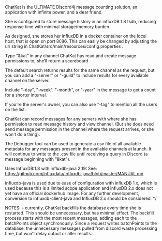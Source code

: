 ChatKat is the ULTIMATE Discord4j message counting solution,
an application with infinite power, and a dear friend. 

She is configured to store message history in an influxDB 1.8 tsdb, reducing
response time with minimal storage/memory burden. 

As designed, she stores her influxDB in a docker container on the local host,
that is open on port 8086. This can easily be changed by adjusting the url string 
in ChatKat/src/main/resources/config.properties .


Type "&kat" in any channel ChatKat has read and create message permissions to, she'll return a scoreboard

The default search returns results for the same channel as the request, but you can add a "-server" or 
"-guild" to include results for every available channel on the server.

Include "-day", "-week", "-month", or "-year" in the message to get a count for a shorter interval.

If you're the server's owner, you can also use "-tag" to mention all the users on the list.

ChatKat can record messages for any servers with where she has permission to read message history and view channel. 
(But she does need send message permission in the channel where the request arrives, or she won't do a thing).


The Debugger tool can be used to generate a csv file of all available metadata for any messages
present in the available channels at launch. It will continue to write to the .csv file until 
receiving a query in Discord (a message beginning with "&kat").


Uses InfluxDB:1.8 with influxdb-java 2.19: See: https://github.com/influxdata/influxdb-java/blob/master/MANUAL.md
  
influxdb-java is used due to ease of configuration with influxDB 1.x, which is used because
   this is a limited scope application and influxDB 2.x does not yet have an official dockerhub image.
   For any further development, conversion to influxdb-client-java and InfluxDB 2.x should be considered. */


NOTES:
    - currently, ChatKat backfills the database every time she is restarted. 
    This should be unnecessary, but has minimal effect. The backfill process starts with 
    the most recent messages, adding each to the batchPoints object synchronously. Since a request 
    writes batchPoints to the database, the unnecessary messages pulled from 
    discord waste processing time, but won't delay output or alter results.


